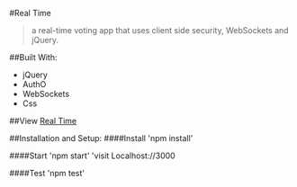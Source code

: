 #Real Time
>a real-time voting app that uses client side security, WebSockets and jQuery.

##Built With:
* jQuery
* AuthO
* WebSockets
* Css

##View
[Real Time](https://real-time-laceyk.herokuapp.com/)

##Installation and Setup:
####Install
'npm install'

####Start
'npm start'
'visit Localhost://3000

####Test
'npm test'
